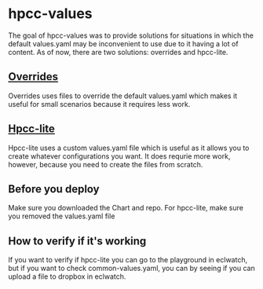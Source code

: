 # hpcc-values

The goal of hpcc-values was to provide solutions for situations in which the default values.yaml may be inconvenient to use due to it having a lot of content. As of now, there are two solutions: overrides and hpcc-lite.

## [Overrides](./overrides/)
Overrides uses files to override the default values.yaml which makes it useful for small scenarios because it requires less work.

## [Hpcc-lite](./hpcc-lite/)
Hpcc-lite uses a custom values.yaml file which is useful as it allows you to create whatever configurations you want. It does requrie more work, however, because you need to create the files from scratch.

## Before you deploy
Make sure you downloaded the Chart and repo. For hpcc-lite, make sure you removed the values.yaml file

## How to verify if it's working
If you want to verify if hpcc-lite you can go to the playground in eclwatch, but if you want to check common-values.yaml, you can by seeing if you can upload a file to dropbox in eclwatch.